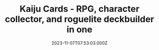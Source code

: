 ---
title: "Kaiju Cards - RPG, character collector, and roguelite deckbuilder in one"
date: 2023-11-07T07:53:03.000Z
externalUrl: "https://arbitrum.questbook.app/dashboard/?grantId=0xbf93fc6825b5e9ba9a3d7fcf3d14cdfcf3b4c734&proposalId=0x537&chainId=10"
description: "Kaiju Cards is the flagship IP of Permadeath Studios, Inc. (PSI). The first product we're building with the IP is a deep and forward-thinking roguelite deckbuilder RPG. The game is published within th"
askBy: Michael Moss
fundingAsk: "22500"
type: "Grant"
---